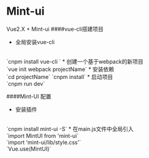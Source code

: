 # Mint-ui
Vue2.X + Mint-ui
####vue-cli搭建项目
* 全局安装vue-cli
<br>
`cnpm install vue-cli ` 
* 创建一个基于webpack的新项目
<br>
`vue init webpack projectName`
* 安装依赖
<br>
`cd projectName`
`cnpm install`
* 启动项目
<br>
`cnpm run dev`

####Mint-UI 配置
* 安装插件
<br>
`cnpm install mint-ui -S`
* 在main.js文件中全局引入
<br>
`import MintUI from 'mint-ui`
<br>
`import 'mint-ui/lib/style.css'`
<br>
`Vue.use(MintUI)`
    
